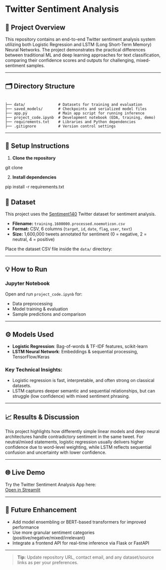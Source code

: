 # Twitter Sentiment Analysis

## 🚀 Project Overview

This repository contains an end-to-end Twitter sentiment analysis system utilizing both Logistic Regression and LSTM (Long Short-Term Memory) Neural Networks. The project demonstrates the practical differences between traditional ML and deep learning approaches for text classification, comparing their confidence scores and outputs for challenging, mixed-sentiment samples.

---

## 🗂️ Directory Structure

```

├── data/               # Datasets for training and evaluation
├── saved_models/       # Checkpoints and serialized model files
├── app.py              # Main app script for running inference
├── project_code.ipynb  # Development notebook (EDA, training, demo)
├── requirements.txt    # Libraries and Python dependencies
├── .gitignore          # Version control settings

```


---

## 🔧 Setup Instructions

1. **Clone the repository**

git clone


2. **Install dependencies**

pip install -r requirements.txt


## 📂 Dataset

This project uses the [Sentiment140](https://www.kaggle.com/kazanova/sentiment140) Twitter dataset for sentiment analysis.

- **Filename:** `training.1600000.processed.noemoticon.csv`
- **Format:** CSV, 6 columns (`target`, `id`, `date`, `flag`, `user`, `text`)
- **Size:** 1,600,000 tweets annotated for sentiment (0 = negative, 2 = neutral, 4 = positive)

Place the dataset CSV file inside the `data/` directory:

---

## 💡 How to Run

### **Jupyter Notebook**
Open and run `project_code.ipynb` for:
- Data preprocessing
- Model training & evaluation
- Sample predictions and comparison

---

## ⚙️ Models Used

- **Logistic Regression**: Bag-of-words & TF-IDF features, scikit-learn
- **LSTM Neural Network**: Embeddings & sequential processing, TensorFlow/Keras

### Key Technical Insights:
- Logistic regression is fast, interpretable, and often strong on classical datasets.
- LSTM captures deeper semantic and sequential relationships, but can struggle (low confidence) with mixed sentiment phrasing.

---

## 📈 Results & Discussion

This project highlights how differently simple linear models and deep neural architectures handle contradictory sentiment in the same tweet. For neutral/mixed statements, logistic regression usually delivers higher confidence due to word-level weighting, while LSTM reflects sequential confusion and uncertainty with lower confidence.

---

## 🌐 Live Demo

Try the Twitter Sentiment Analysis App here:  
[Open in Streamlit](https://twittersentimentalanalysisproject-h7cirjlxfr6rgb7vuxrappe.streamlit.app/)

---

## 🔬 Future Enhancement

- Add model ensembling or BERT-based transformers for improved performance
- Use more granular sentiment categories (positive/negative/mixed/irrelevant)
- Integrate a frontend API for real-time inference via Flask or FastAPI

---

> **Tip:** Update repository URL, contact email, and any dataset/source links as per your preferences.


